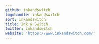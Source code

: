 ```yaml
---
github: inkandswitch
logohandle: inkandswitch
sort: inkandswitch
title: Ink & Switch
twitter: inkandswitch
website: 'https://www.inkandswitch.com/'
---
```

